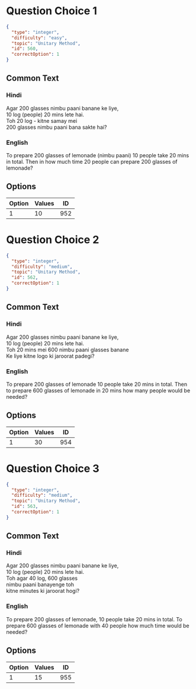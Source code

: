 
# Question Choice 1
```json
{
  "type": "integer",
  "difficulty": "easy",
  "topic": "Unitary Method",
  "id": 560,
  "correctOption": 1
}
```

## Common Text

### Hindi

Agar 200 glasses nimbu paani banane ke liye,    
10 log (people) 20 mins lete hai.            
Toh 20 log - kitne samay mei                
200 glasses nimbu paani bana sakte hai?


### English
To prepare 200 glasses of lemonade (nimbu paani)
10 people take 20 mins in total.
Then in how much time 20 people
can prepare 200 glasses of lemonade?


## Options
| Option | Values | ID |
|:---|:---|:---:|
| 1 | 10 | 952 |

# Question Choice 2
```json
{
  "type": "integer",
  "difficulty": "medium",
  "topic": "Unitary Method",
  "id": 562,
  "correctOption": 1
}
```

## Common Text

### Hindi
Agar 200 glasses nimbu paani banane ke liye,    
10 log (people) 20 mins lete hai.            
Toh 20 mins mei 600 nimbu paani glasses banane    
Ke liye kitne logo ki jaroorat padegi?            


### English
To prepare 200 glasses of lemonade
10 people take 20 mins in total.
Then to prepare 600 glasses of lemonade in 20 
mins how many people would be needed?


## Options
| Option | Values | ID |
|:---|:---|:---:|
| 1 | 30 | 954 |

# Question Choice 3
```json
{
  "type": "integer",
  "difficulty": "medium",
  "topic": "Unitary Method",
  "id": 563,
  "correctOption": 1
}
```

## Common Text

### Hindi
Agar 200 glasses nimbu paani banane ke liye,    
10 log (people) 20 mins lete hai.        
Toh agar 40 log, 600 glasses            
nimbu paani banayenge toh            
kitne minutes ki jaroorat hogi?        


### English
To prepare 200 glasses of lemonade,
10 people take 20 mins in total.
To prepare 600 glasses of 
lemonade with 40 people
how much time would be needed?


## Options
| Option | Values | ID |
|:---|:---|:---:|
| 1 | 15 | 955 |
